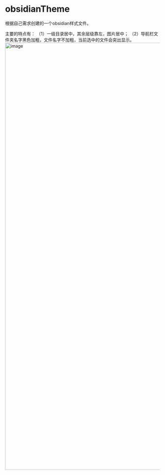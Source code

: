 # obsidianTheme
根据自己需求创建的一个obsidian样式文件。

主要的特点有：
（1）一级目录居中，其余层级靠左，图片居中；
（2）导航栏文件夹名字黑色加粗，文件名字不加粗，当前选中的文件会突出显示。
<img width="2545" height="1391" alt="image" src="https://github.com/user-attachments/assets/f2d2c54f-e630-4755-8e1e-7cec13633b79" />
